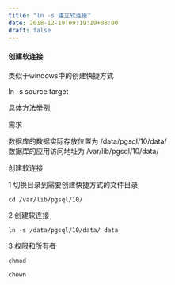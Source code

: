 ```yaml
---
title: "ln -s 建立软连接"
date: 2018-12-19T09:19:19+08:00
draft: false
---
```


#### 创建软连接

类似于windows中的创建快捷方式

ln -s source target

具体方法举例

需求

数据库的数据实际存放位置为 /data/pgsql/10/data/     
数据库的应用访问地址为 /var/lib/pgsql/10/data/   

创建软连接

1  切换目录到需要创建快捷方式的文件目录
```
cd /var/lib/pgsql/10/
```
2  创建软连接
```
ln -s /data/pgsql/10/data/ data
```
3  权限和所有者  

```
chmod  

chown 
```

